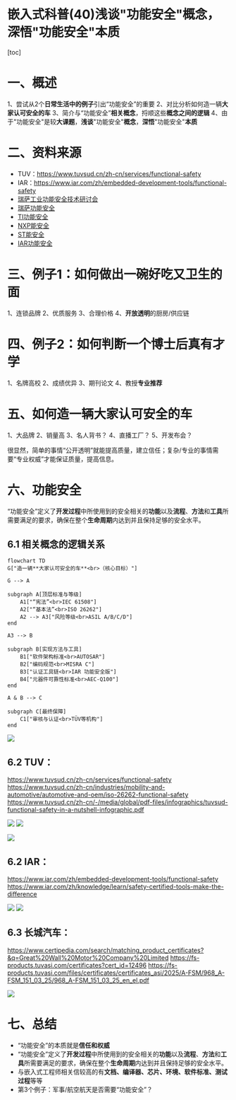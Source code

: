 嵌入式科普(40)浅谈"功能安全"概念，深悟"功能安全"本质
===
[toc]
# 一、概述

1、尝试从2个**日常生活中的例子**引出“功能安全”的重要
2、对比分析如何造一辆**大家认可安全的车**
3、简介与“功能安全”**相关概念**，捋顺这些**概念之间的逻辑**
4、由于"功能安全"是较**大课题**，**浅谈**"功能安全"**概念**，**深悟**"功能安全"**本质**

# 二、资料来源
- TUV：https://www.tuvsud.cn/zh-cn/services/functional-safety
- IAR：https://www.iar.com/zh/embedded-development-tools/functional-safety
- [瑞萨工业功能安全技术研讨会](https://mp.weixin.qq.com/s/AEidLxLHp-g_Lks2ri2e9g)
- [瑞萨功能安全](https://www.renesas.cn/zh/key-technologies/functional-safety)
- [TI功能安全](https://www.ti.com.cn/zh-cn/technologies/functional-safety.html)
- [NXP能安全](https://www.nxp.com.cn/applications/technologies/functional-safety:FUNCTIONAL-SAFETY)
- [ST能安全](https://www.st.com.cn/zh/applications/factory-automation/industrial-safety.html)
- [IAR功能安全](https://www.iar.com/zh/embedded-development-tools/functional-safety)

# 三、例子1：如何做出一碗好吃又卫生的面
1、连锁品牌
2、优质服务
3、合理价格
4、**开放透明**的厨房/供应链



# 四、例子2：如何判断一个博士后真有才学
1、名牌高校
2、成绩优异
3、期刊论文
4、教授**专业推荐**

# 五、如何造一辆大家认可安全的车
1、大品牌
2、销量高
3、名人背书？
4、直播工厂？
5、开发布会？

很显然，简单的事情“公开透明”就能提高质量，建立信任；复杂/专业的事情需要“专业权威”才能保证质量，提高信息。

# 六、功能安全
“功能安全”定义了**开发过程**中所使用到的安全相关的**功能**以及**流程**、**方法**和**工具**所需要满足的要求，确保在整个**生命周期**内达到并且保持足够的安全水平。
## 6.1 相关概念的逻辑关系
```mermaid
flowchart TD
G["造一辆**大家认可安全的车**<br>（核心目标）"]

G --> A

subgraph A[顶层标准与等级]
    A1["“宪法”<br>IEC 61508"]
    A2["“基本法”<br>ISO 26262"]
    A2 --> A3["风险等级<br>ASIL A/B/C/D"]
end

A3 --> B

subgraph B[实现方法与工具]
    B1["软件架构标准<br>AUTOSAR"]
    B2["编码规范<br>MISRA C"]
    B3["认证工具链<br>IAR 功能安全版"]
    B4["元器件可靠性标准<br>AEC-Q100"]
end

A & B --> C

subgraph C[最终保障]
    C1["审核与认证<br>TÜV等机构"]
end

```
![](./images/4.png)

## 6.2 TUV：
https://www.tuvsud.cn/zh-cn/services/functional-safety
https://www.tuvsud.cn/zh-cn/industries/mobility-and-automotive/automotive-and-oem/iso-26262-functional-safety
https://www.tuvsud.cn/zh-cn/-/media/global/pdf-files/infographics/tuvsud-functional-safety-in-a-nutshell-infographic.pdf

![](./images/2.png)
![](./images/3.png)

![](./images/5.png)

## 6.2 IAR：
https://www.iar.com/zh/embedded-development-tools/functional-safety
https://www.iar.com/zh/knowledge/learn/safety-certified-tools-make-the-difference



![](./images/6.png)
![](./images/7.png)

## 6.3 长城汽车：
https://www.certipedia.com/search/matching_product_certificates?&q=Great%20Wall%20Motor%20Company%20Limited
https://fs-products.tuvasi.com/certificates?cert_id=12496
https://fs-products.tuvasi.com/files/certificates/certificates_asi/2025/A-FSM/968_A-FSM_151_03_25/968_A-FSM_151_03_25_en_el.pdf

![](./images/8.png)

# 七、总结
- “功能安全”的本质就是**信任和权威**
- “功能安全”定义了**开发过程**中所使用到的安全相关的**功能**以及**流程**、**方法**和**工具**所需要满足的要求，确保在整个**生命周期**内达到并且保持足够的安全水平。
- 与嵌入式工程师相关信较高的有**文档、编译器、芯片、环境、软件标准、测试过程**等等
- 第3个例子：军事/航空航天是否需要“功能安全”？

